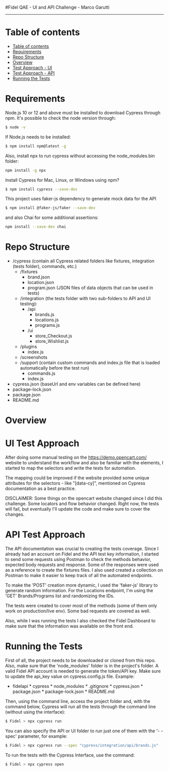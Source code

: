 #Fidel QAE - UI and API Challenge - Marco Garutti
***

Table of contents
=================

<!--ts-->
   * [Table of contents](#table-of-contents)
   * [Requirements](#requirements)
   * [Repo Structure](#repo-structure)
   * [Overview](#overview)
   * [Test Approach - UI](#ui-test-approach)
   * [Test Approach - API](#api-test-approach)
   * [Running the Tests](#running-the-tests)


Requirements
============
Node.js 10 or 12 and above must be installed to download Cypress through npm. It's possible to check the
node version through:

```bash
$ node -v
```

If Node.js needs to be installed:

```bash
$ npm install npm@latest -g
```

Also, install npx to run cypress without accessing the node_modules\.bin folder:

```bash
npm install -g npx
```

Install Cypress for Mac, Linux, or Windows using npm?

```bash
$ npm install cypress --save-dev
```

This project uses faker-js dependency to generate mock data for the API

```bash
$ npm install @faker-js/faker --save-dev
```

and also Chai for some additional assertions:

```bash
npm install --save-dev chai
```

Repo Structure
==============

* /cypress 
    (contain all Cypress related folders like fixtures, integration (tests folder), commands, etc.)
    * /fixtures 
        * brand.json
        * location.json
        * program.json
    (JSON files of data objects that can be used in tests)
    * /integration
        (the tests folder with two sub-folders to API and UI testing):
        * /api
            * brands.js
            * locations.js
            * programs.js
        * /ui
            * store_Checkout.js
            * store_Wishlist.js
    * /plugins
        * index.js
    * /screenshots
    * /support
      (contain custom commands and index.js file that is loaded automatically before the test run)
        * commands.js
        * index.js
* cypress.json 
  (baseUrl and env variables can be defined here)
* package-lock.json
* package.json
* README.md

Overview
=================

UI Test Approach
=================

After doing some manual testing on the https://demo.opencart.com/ website to understand the workflow and also be familiar with the elements, I started to map the selectors and write the tests for automation.

The mapping could be improved if the website provided some unique attributes for the selectors - like "[data-cy]", mentioned on Cypress documentation as a best practice.

DISCLAIMER: Some things on the opencart website changed since I did this challenge. Some locators and flow behavior changed. Right now, the tests will fail, but eventually I'll update the code and make sure to cover the changes.

API Test Approach
==================

The API documentation was crucial to creating the tests coverage. Since I already had an account on Fidel and the API test key information, I started to send some requests using Postman to check the methods behavior, expected body requests and response. Some of the responses were used as a reference to create the fixtures files. I also used created a collection on Postman to make it easier to keep track of all the automated endpoints.

To make the 'POST' creation more dynamic, I used the 'faker-js' library to generate random information. For the Locations endpoint, I'm using the 'GET' Brands/Programs list and randomizing the IDs.

The tests were created to cover most of the methods (some of them only work on production/live env). Some bad requests are covered as well.

Also, while I was running the tests I also checked the Fidel Dashboard to make sure that the information was available on the front end.

Running the Tests
=================

First of all, the project needs to be downloaded or cloned from this repo. Also, make sure that the 'node_modules' folder is in the project's folder.
A valid Fidel API account is needed to generate the token/API key. Make sure to update the api_key value on cypress.config.js file.
Example:
* fidelapi 
        * cypress 
        * node_modules
        * .gitignore
        * cypress.json
        * package.json
        * package-lock.json
        * README.md


Then, using the command line, access the project folder and, with the command below, Cypress will run all the tests through the command line (without using the interface):

```bash
$ Fidel > npx cypress run
```

You can also specify the API or UI folder to run just one of them with the '- -spec' parameter, for example:

```bash
$ Fidel > npx cypress run --spec "cypress/integration/api/brands.js"
```

To run the tests with the Cypress Interface, use the command:

```bash
$ Fidel > npx cypress open
```